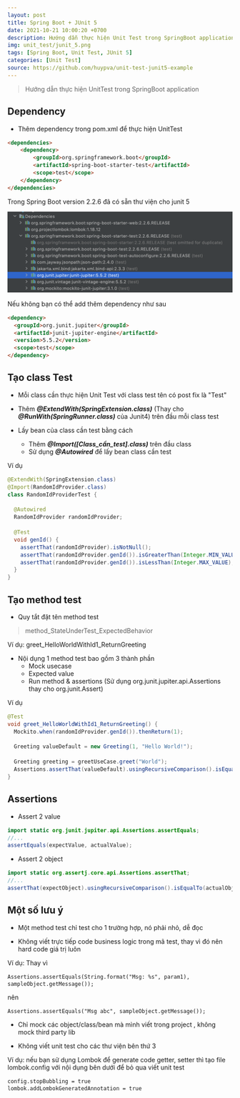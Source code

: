 ```yaml
---
layout: post
title: Spring Boot + JUnit 5
date: 2021-10-21 10:00:20 +0700
description: Hướng dẫn thực hiện Unit Test trong SpringBoot application
img: unit_test/junit_5.png
tags: [Spring Boot, Unit Test, JUnit 5]
categories: [Unit Test]
source: https://github.com/huypva/unit-test-junit5-example
---
```


> Hướng dẫn thực hiện UnitTest trong SpringBoot application

## Dependency
- Thêm dependency trong pom.xml để thực hiện UnitTest

```html
<dependencies>
    <dependency>
        <groupId>org.springframework.boot</groupId>
        <artifactId>spring-boot-starter-test</artifactId>
        <scope>test</scope>
    </dependency>
</dependencies>
```

Trong Spring Boot version 2.2.6 đã có sẵn thư viện cho junit 5

<div align="center">
    <img src="/assets/img/unit_test/junit_5_libs.png"/>
</div>

Nếu không bạn có thể add thêm dependency như sau   
```html
<dependency>
  <groupId>org.junit.jupiter</groupId>
  <artifactId>junit-jupiter-engine</artifactId>
  <version>5.5.2</version>
  <scope>test</scope>
</dependency>
```

## Tạo class Test

- Mỗi class cần thực hiện Unit Test với class test tên có post fix là "Test"

- Thêm ***@ExtendWith(SpringExtension.class)*** (Thay cho ***@RunWith(SpringRunner.class)*** của Junit4) trên đầu mỗi class test

- Lấy bean của class cần test bằng cách
    - Thêm ***@Import([Class_cần_test].class)*** trên đầu class
    - Sử dụng ***@Autowired*** để lấy bean class cần test 
    
Ví dụ  
```java
@ExtendWith(SpringExtension.class)
@Import(RandomIdProvider.class)
class RandomIdProviderTest {

  @Autowired
  RandomIdProvider randomIdProvider;

  @Test
  void genId() {
    assertThat(randomIdProvider).isNotNull();
    assertThat(randomIdProvider.genId()).isGreaterThan(Integer.MIN_VALUE);
    assertThat(randomIdProvider.genId()).isLessThan(Integer.MAX_VALUE);
  }
}
```

## Tạo method test
- Quy tắt đặt tên method test
> method_StateUnderTest_ExpectedBehavior

Ví dụ: greet_HelloWorldWithId1_ReturnGreeting

- Nội dụng 1 method test bao gồm 3 thành phần
    - Mock usecase
    - Expected value
    - Run method & assertions (Sử dụng org.junit.jupiter.api.Assertions thay cho org.junit.Assert)

Ví dụ  
```java
@Test
void greet_HelloWorldWithId1_ReturnGreeting() {
  Mockito.when(randomIdProvider.genId()).thenReturn(1);

  Greeting valueDefault = new Greeting(1, "Hello World!");

  Greeting greeting = greetUseCase.greet("World");
  Assertions.assertThat(valueDefault).usingRecursiveComparison().isEqualTo(greeting);
}
```

## Assertions

- Assert 2 value  

```java
import static org.junit.jupiter.api.Assertions.assertEquals;
//...
assertEquals(expectValue, actualValue);
```

- Assert 2 object  

```java
import static org.assertj.core.api.Assertions.assertThat;
//...
assertThat(expectObject).usingRecursiveComparison().isEqualTo(actualObject);
```

## Một số lưu ý

- Một method test chỉ test cho 1 trường hợp, nó phải nhỏ, dễ đọc

- Không viết trực tiếp code business logic trong mã test, thay vì đó nên hard code giá trị luôn

Ví dụ: Thay vì  
```
Assertions.assertEquals(String.format("Msg: %s", param1), sampleObject.getMessage());
```
nên  
```
Assertions.assertEquals("Msg abc", sampleObject.getMessage());
```

- Chỉ mock các object/class/bean mà mình viết trong project , không mock third party lib

- Không viết unit test cho các thư viện bên thứ 3

Ví dụ: nếu bạn sử dụng Lombok để generate code getter, setter thì tạo file lombok.config với nội dụng bên dưới để bỏ qua viết unit test  
```
config.stopBubbling = true
lombok.addLombokGeneratedAnnotation = true
```
